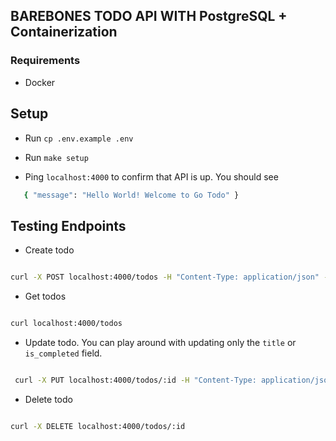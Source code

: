## BAREBONES TODO API WITH PostgreSQL + Containerization

### Requirements
- Docker

## Setup
- Run `cp .env.example .env`

- Run `make setup`

- Ping `localhost:4000` to confirm that API is up. You should see 
```sh
   { "message": "Hello World! Welcome to Go Todo" }
```

## Testing Endpoints
- Create todo

```sh

curl -X POST localhost:4000/todos -H "Content-Type: application/json" -d '{"title": "Create test todo"}'

```

- Get todos

```sh

curl localhost:4000/todos
```

- Update todo. You can play around with updating only the `title` or `is_completed` field.
```sh

 curl -X PUT localhost:4000/todos/:id -H "Content-Type: application/json" -d '{"title": "Create test todo title update", "is_completed": true}'
```

- Delete todo

```sh

curl -X DELETE localhost:4000/todos/:id 
```
